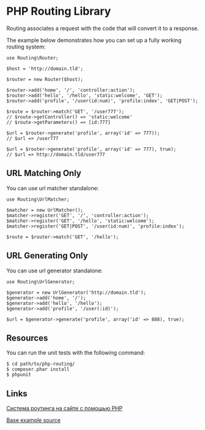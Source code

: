 PHP Routing Library
===================

Routing associates a request with the code that will convert it to a response.

The example below demonstrates how you can set up a fully working routing
system:

    use Routing\Router;

    $host = 'http://domain.tld';

    $router = new Router($host);

    $router->add('home', '/', 'controller:action');
    $router->add('hello', '/hello', 'static:welcome', 'GET');
    $router->add('profile', '/user(id:num)', 'profile:index', 'GET|POST');

    $route = $router->match('GET', '/user777');
    // $route->getController() => 'static:welcome'
    // $route->getParameters() => [id:777]

    $url = $router->generate('profile', array('id' => 777));
    // $url => /user777

    $url = $router->generate('profile', array('id' => 777), true);
    // $url => http://domain.tld/user777


URL Matching Only
-----------------

You can use url matcher standalone:

    use Routing\UrlMatcher;

    $matcher = new UrlMatcher();
    $matcher->register('GET', '/', 'controller:action');
    $matcher->register('GET', '/hello', 'static:welcome');
    $matcher->register('GET|POST', '/user(id:num)', 'profile:index');

    $route = $router->match('GET', '/hello');


URL Generating Only
-------------------

You can use url generator standalone:

    use Routing\UrlGenerator;

    $generator = new UrlGenerator('http://domain.tld');
    $generator->add('home', '/');
    $generator->add('hello', '/hello');
    $generator->add('profile', '/user(:id)');

    $url = $generator->generate('profile', array('id' => 888), true);

Resources
---------

You can run the unit tests with the following command:

    $ cd path/to/php-routing/
    $ composer.phar install
    $ phpunit

Links
-----
[Система роутинга на сайте с помощью PHP](http://www.itlessons.info/php/routing-library/)

[Base example source](http://demos.itlessons.info/res/024-php-routing.zip)
